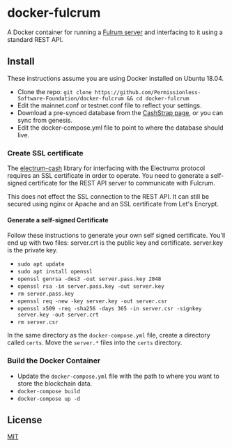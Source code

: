 # docker-fulcrum

A Docker container for running a [Fulrum server](https://github.com/cculianu/Fulcrum) and interfacing to it using a standard REST API.

## Install

These instructions assume you are using Docker installed on Ubuntu 18.04.

- Clone the repo: `git clone https://github.com/Permissionless-Software-Foundation/docker-fulcrum && cd docker-fulcrum`
- Edit the mainnet.conf or testnet.conf file to reflect your settings.
- Download a pre-synced database from the [CashStrap page](https://fullstack.cash/cashstrap), or you can sync from genesis.
- Edit the docker-compose.yml file to point to where the database should live.

### Create SSL certificate

The [electrum-cash](https://www.npmjs.com/package/electrum-cash) library for interfacing with the Electrumx protocol requires an SSL certificate in order to operate. You need to generate a self-signed
certificate for the REST API server to communicate with Fulcrum.

This does not effect the SSL connection to the REST API. It can still be secured using nginx or Apache and an SSL certificate from Let's Encrypt.

#### Generate a self-signed Certificate

Follow these instructions to generate your own self signed certificate. You'll
end up with two files: server.crt is the public key and certificate. server.key
is the private key.

- `sudo apt update`
- `sudo apt install openssl`
- `openssl genrsa -des3 -out server.pass.key 2048`
- `openssl rsa -in server.pass.key -out server.key`
- `rm server.pass.key`
- `openssl req -new -key server.key -out server.csr`
- `openssl x509 -req -sha256 -days 365 -in server.csr -signkey server.key -out server.crt`
- `rm server.csr`

In the same directory as the `docker-compose.yml` file, create a directory called `certs`. Move the `server.*` files into the `certs` directory.

### Build the Docker Container

- Update the `docker-compose.yml` file with the path to where you want to store the blockchain data.
- `docker-compose build`
- `docker-compose up -d`

## License

[MIT](./LICENSE.md)

